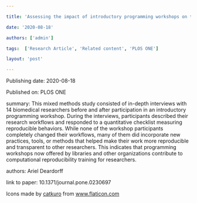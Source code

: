 ---
title: 'Assessing the impact of introductory programming workshops on the computational reproducibility of biomedical workflows'
date: '2020-08-18'
authors: ['admin']
tags:  ['Research Article', 'Related content', 'PLOS ONE']
layout: 'post'
---
Publishing date: 2020-08-18

Published on: PLOS ONE

summary: This mixed methods study consisted of in-depth interviews with 14 biomedical researchers before and after participation in an introductory programming workshop. During the interviews, participants described their research workflows and responded to a quantitative checklist measuring reproducible behaviors. While none of the workshop participants completely changed their workflows, many of them did incorporate new practices, tools, or methods that helped make their work more reproducible and transparent to other researchers. This indicates that programming workshops now offered by libraries and other organizations contribute to computational reproducibility training for researchers.

authors: Ariel Deardorff

link to paper: 10.1371/journal.pone.0230697

Icons made by <a href="https://www.flaticon.com/free-icon/bookshelves_3576884" title="catkuro">catkuro</a> from <a href="https://www.flaticon.com/" title="Flaticon"> www.flaticon.com</a>